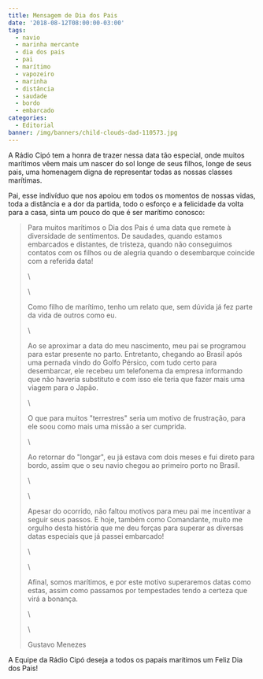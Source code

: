 ```yaml
---
title: Mensagem de Dia dos Pais
date: '2018-08-12T08:00:00-03:00'
tags:
  - navio
  - marinha mercante
  - dia dos pais
  - pai
  - marítimo
  - vapozeiro
  - marinha
  - distância
  - saudade
  - bordo
  - embarcado
categories:
  - Editorial
banner: /img/banners/child-clouds-dad-110573.jpg
---
```

A Rádio Cipó tem a honra de trazer nessa data tão especial, onde muitos marítimos vêem mais um nascer do sol longe de seus filhos, longe de seus pais, uma homenagem digna de representar todas as nossas classes marítimas. 

Pai, esse indivíduo que nos apoiou em todos os momentos de nossas vidas, toda a distância e a dor da partida, todo o esforço e a felicidade da volta para a casa, sinta um pouco do que é ser marítimo conosco:

> Para muitos marítimos o Dia dos Pais é uma data que remete à diversidade de sentimentos. De saudades, quando estamos embarcados e distantes, de tristeza, quando não conseguimos contatos com os filhos ou de alegria quando o desembarque coincide com a referida data!
>
> \
>
> \
>
> Como filho de marítimo, tenho um relato que, sem dúvida já fez parte da vida de outros como eu. 
>
> \
>
> Ao se aproximar a data do meu nascimento, meu pai se programou para estar presente no parto. Entretanto, chegando ao Brasil após uma pernada vindo do Golfo Pérsico, com tudo certo para desembarcar, ele recebeu um telefonema da empresa informando que não haveria substituto e com isso ele teria que fazer mais uma viagem para o Japão. 
>
> \
>
> O que para muitos "terrestres" seria um motivo de frustração, para ele soou como mais uma missão a ser cumprida. 
>
> \
>
> Ao retornar do "longar", eu já estava com dois meses e fui direto para bordo, assim que o seu navio chegou ao primeiro porto no Brasil.
>
> \
>
> \
>
> Apesar do ocorrido, não faltou motivos para meu pai me incentivar a seguir seus passos. E hoje, também como Comandante, muito me orgulho desta história que me deu forças para superar as diversas datas especiais que já passei embarcado!
>
> \
>
> \
>
> Afinal, somos marítimos, e por este motivo superaremos datas como estas, assim como passamos por tempestades tendo a certeza que virá a bonança. 
>
> \
>
> \
>
> Gustavo Menezes

A Equipe da Rádio Cipó deseja a todos os papais marítimos um Feliz Dia dos Pais!
